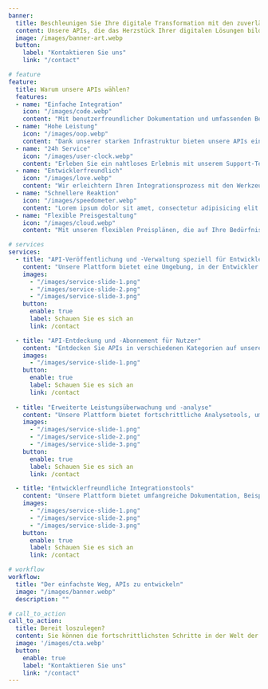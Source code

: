 ```yaml
---
banner:
  title: Beschleunigen Sie Ihre digitale Transformation mit den zuverlässigsten API-Lösungen
  content: Unsere APIs, die das Herzstück Ihrer digitalen Lösungen bilden, beschleunigen Ihren Softwareentwicklungsprozess, senken die Kosten und verkürzen die Markteinführungszeit. Sie können jede Anwendung mühelos mit unseren zuverlässigen und flexiblen API-Diensten integrieren.
  image: /images/banner-art.webp
  button:
    label: "Kontaktieren Sie uns"
    link: "/contact"

# feature
feature: 
  title: Warum unsere APIs wählen?
  features:
  - name: "Einfache Integration"
    icon: "/images/code.webp"
    content: "Mit benutzerfreundlicher Dokumentation und umfassenden Beispielen können Sie unsere APIs sofort verwenden."
  - name: "Hohe Leistung"
    icon: "/images/oop.webp"
    content: "Dank unserer starken Infrastruktur bieten unsere APIs eine schnelle und zuverlässige Leistung."
  - name: "24h Service"
    icon: "/images/user-clock.webp"
    content: "Erleben Sie ein nahtloses Erlebnis mit unserem Support-Team, das immer für Sie da ist."
  - name: "Entwicklerfreundlich"
    icon: "/images/love.webp"
    content: "Wir erleichtern Ihren Integrationsprozess mit den Werkzeugen und Bibliotheken, die wir Entwicklern zur Verfügung stellen."
  - name: "Schnellere Reaktion"
    icon: "/images/speedometer.webp"
    content: "Lorem ipsum dolor sit amet, consectetur adipisicing elit quam nihil."
  - name: "Flexible Preisgestaltung"
    icon: "/images/cloud.webp"
    content: "Mit unseren flexiblen Preisplänen, die auf Ihre Bedürfnisse zugeschnitten sind, bieten wir die am besten geeigneten Lösungen für Ihr Budget."

# services
services:
  - title: "API-Veröffentlichung und -Verwaltung speziell für Entwickler"
    content: "Unsere Plattform bietet eine Umgebung, in der Entwickler ihre APIs einfach erstellen, veröffentlichen, verwalten und mit anderen Nutzern teilen können. Entwickeln und veröffentlichen Sie Ihre API mit Vertrauen und erweitern Sie Ihre Nutzer sofort mit unseren leistungsstarken und flexiblen Tools. Überwachen Sie die Leistung Ihrer API, erhalten Sie Feedback und verbessern Sie sie kontinuierlich."
    images:
      - "/images/service-slide-1.png"
      - "/images/service-slide-2.png"
      - "/images/service-slide-3.png"
    button:
      enable: true
      label: Schauen Sie es sich an
      link: /contact

  - title: "API-Entdeckung und -Abonnement für Nutzer"
    content: "Entdecken Sie APIs in verschiedenen Kategorien auf unserer Plattform. Das Finden und Abonnieren von APIs, die Ihren Bedürfnissen entsprechen, war noch nie so einfach. Sie können sich mit einem Klick anmelden, Ihren API-Schlüssel erhalten und sofort loslegen. Sie können sich direkt an Entwickler wenden, um Anpassungen anzufordern und maßgeschneiderte Lösungen zu erhalten."
    images: 
      - "/images/service-slide-1.png"
    button:
      enable: true
      label: Schauen Sie es sich an
      link: /contact
  
  - title: "Erweiterte Leistungsüberwachung und -analyse"
    content: "Unsere Plattform bietet fortschrittliche Analysetools, um die Leistung Ihrer APIs in Echtzeit zu verfolgen. Sehen Sie sich einfach wichtige Metriken wie Verkehrsvolumen, Antwortzeiten, Fehlerraten usw. an. Erhalten Sie alle Daten, die Sie benötigen, um Ihre Leistung zu optimieren und die Benutzerzufriedenheit zu steigern."
    images:
      - "/images/service-slide-1.png"
      - "/images/service-slide-2.png"
      - "/images/service-slide-3.png"
    button:
      enable: true
      label: Schauen Sie es sich an
      link: /contact

  - title: "Entwicklerfreundliche Integrationstools"
    content: "Unsere Plattform bietet umfangreiche Dokumentation, Beispielcode und SDKs, damit Entwickler APIs schnell und einfach integrieren können. Egal, ob Sie ein Startup oder ein großes Unternehmen sind, Sie können Ihre API sofort in Ihre Anwendungen integrieren und schnell live schalten. Sparen Sie Zeit und beschleunigen Sie Ihren Entwicklungsprozess."
    images:
      - "/images/service-slide-1.png"
      - "/images/service-slide-2.png"
      - "/images/service-slide-3.png"
    button:
      enable: true
      label: Schauen Sie es sich an
      link: /contact

# workflow
workflow: 
  title: "Der einfachste Weg, APIs zu entwickeln"
  image: "/images/banner.webp"
  description: ""

# call_to_action
call_to_action:
  title: Bereit loszulegen?
  content: Sie können die fortschrittlichsten Schritte in der Welt der API-Entwicklung unternehmen. Melden Sie sich jetzt an, veröffentlichen Sie Ihre API und beginnen Sie damit, Ihre Projekte zu erweitern. Unser Support-Team steht Ihnen während Ihrer gesamten Reise zur Verfügung.
  image: '/images/cta.webp'
  button:
    enable: true
    label: "Kontaktieren Sie uns"
    link: "/contact"
---
```

